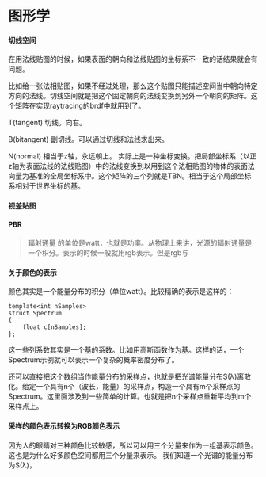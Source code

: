 # 图形学

#### 切线空间
在用法线贴图的时候，如果表面的朝向和法线贴图的坐标系不一致的话结果就会有问题。

比如给一张法相贴图，如果不经过处理，那么这个贴图只能描述空间当中朝向特定方向的法线。切线空间就是把这个固定朝向的法线变换到另外一个朝向的矩阵。这个矩阵在实现raytracing的brdf中就用到了。

T(tangent)  切线。向右。

B(bitangent)  副切线。可以通过切线和法线求出来。

N(normal) 相当于z轴，永远朝上。
实际上是一种坐标变换。把局部坐标系（以正z轴为表面法线的法线贴图）中的法线变换到以用到这个法相贴图的物体的表面法向量为基准的全局坐标系中。这个矩阵的三个列就是TBN。相当于这个局部坐标系相对于世界坐标的基。

#### 视差贴图


#### PBR

>辐射通量 的单位是watt，也就是功率。从物理上来讲，光源的辐射通量是一个积分。表示的时候一般就用rgb表示。但是rgb与


#### 关于颜色的表示

颜色其实是一个能量分布的积分（单位watt）。比较精确的表示是这样的：

```
template<int nSamples>
struct Spectrum
{
    float c[nSamples];
};
```
这一些列系数其实是一个基的系数。比如用高斯函数作为基。这样的话，一个Spectrum示例就可以表示一个复杂的概率密度分布了。

还可以直接把这个数组当作能量分布的采样点，也就是把光谱能量分布S(λ)离散化。给定一个具有n个（波长，能量）的采样点，构造一个具有m个采样点的Spectrum。这里面涉及到一些简单的计算。也就是把n个采样点重新平均到m个采样点上。

#### 采样的颜色表示转换为RGB颜色表示

因为人的眼睛对三种颜色比较敏感，所以可以用三个分量来作为一组基表示颜色。这也是为什么好多颜色空间都用三个分量来表示。
我们知道一个光谱的能量分布为S(λ)，
